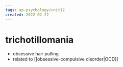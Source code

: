 ```yaml
---
tags: ap-psychology/unit12 
created: 2022-02-22
---
```


# trichotillomania

- obsessive hair pulling
- related to [[obsessive-compulsive disorder|OCD]] 
